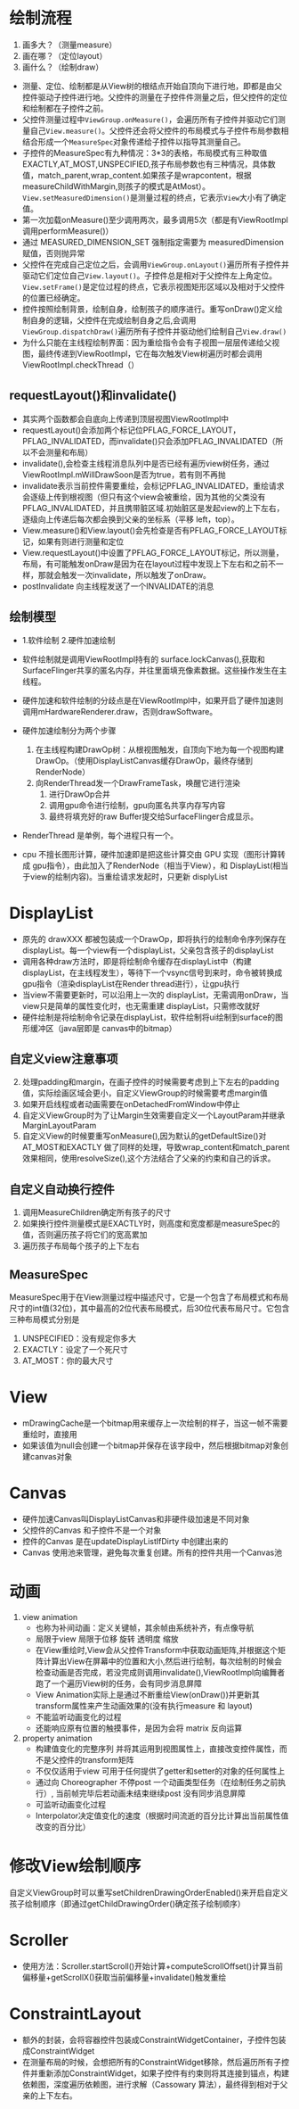 # 绘制流程
1. 画多大？（测量measure） 
2. 画在哪？（定位layout） 
3. 画什么？（绘制draw）
- 测量、定位、绘制都是从View树的根结点开始自顶向下进行地，即都是由父控件驱动子控件进行地。父控件的测量在子控件件测量之后，但父控件的定位和绘制都在子控件之前。
- 父控件测量过程中`ViewGroup.onMeasure()`，会遍历所有子控件并驱动它们测量自己`View.measure()`。父控件还会将父控件的布局模式与子控件布局参数相结合形成一个`MeasureSpec`对象传递给子控件以指导其测量自己。
- 子控件的MeasureSpec有九种情况：3*3的表格，布局模式有三种取值EXACTLY,AT_MOST,UNSPECIFIED,孩子布局参数也有三种情况，具体数值，match_parent,wrap_content.如果孩子是wrapcontent，根据measureChildWithMargin,则孩子的模式是AtMost）。`View.setMeasuredDimension()`是测量过程的终点，它表示`View`大小有了确定值。
- 第一次加载onMeasure()至少调用两次，最多调用5次（都是有ViewRootImpl调用performMeasure()）
- 通过 MEASURED_DIMENSION_SET 强制指定需要为 measuredDimension赋值，否则抛异常
- 父控件在完成自己定位之后，会调用`ViewGroup.onLayout()`遍历所有子控件并驱动它们定位自己`View.layout()`。子控件总是相对于父控件左上角定位。`View.setFrame()`是定位过程的终点，它表示视图矩形区域以及相对于父控件的位置已经确定。
- 控件按照绘制背景，绘制自身，绘制孩子的顺序进行。重写onDraw()定义绘制自身的逻辑，父控件在完成绘制自身之后,会调用`ViewGroup.dispatchDraw()`遍历所有子控件并驱动他们绘制自己`View.draw()`
- 为什么只能在主线程绘制界面：因为重绘指令会有子视图一层层传递给父视图，最终传递到ViewRootImpl，它在每次触发View树遍历时都会调用ViewRootImpl.checkThread（）

## requestLayout()和invalidate()
- 其实两个函数都会自底向上传递到顶层视图ViewRootImpl中
- requestLayout()会添加两个标记位PFLAG_FORCE_LAYOUT，PFLAG_INVALIDATED，而invalidate()只会添加PFLAG_INVALIDATED（所以不会测量和布局）
- invalidate(),会检查主线程消息队列中是否已经有遍历view树任务，通过ViewRootImpl.mWillDrawSoon是否为true，若有则不再抛
- invalidate表示当前控件需要重绘，会标记PFLAG_INVALIDATED，重绘请求会逐级上传到根视图（但只有这个view会被重绘，因为其他的父类没有PFLAG_INVALIDATED，并且携带脏区域.初始脏区是发起view的上下左右，逐级向上传递后每次都会换到父亲的坐标系（平移 left，top）。
- View.measure()和View.layout()会先检查是否有PFLAG_FORCE_LAYOUT标记，如果有则进行测量和定位
- View.requestLayout()中设置了PFLAG_FORCE_LAYOUT标记，所以测量，布局，有可能触发onDraw是因为在在layout过程中发现上下左右和之前不一样，那就会触发一次invalidate，所以触发了onDraw。
- postInvalidate 向主线程发送了一个INVALIDATE的消息

## 绘制模型
- 1.软件绘制 2.硬件加速绘制
- 软件绘制就是调用ViewRootImpl持有的 surface.lockCanvas(),获取和SurfaceFlinger共享的匿名内存，并往里面填充像素数据。这些操作发生在主线程。

- 硬件加速和软件绘制的分歧点是在ViewRootImpl中，如果开启了硬件加速则调用mHardwareRenderer.draw，否则drawSoftware。
- 硬件加速绘制分为两个步骤
    1. 在主线程构建DrawOp树：从根视图触发，自顶向下地为每一个视图构建DrawOp。（使用DisplayListCanvas缓存DrawOp，最终存储到RenderNode）
    2. 向RenderThread发一个DrawFrameTask，唤醒它进行渲染
        1. 进行DrawOp合并
        2. 调用gpu命令进行绘制，gpu向匿名共享内存写内容
        2. 最终将填充好的raw Buffer提交给SurfaceFlinger合成显示。
- RenderThread 是单例，每个进程只有一个。
- cpu 不擅长图形计算，硬件加速即是把这些计算交由 GPU 实现（图形计算转成 gpu指令），由此加入了RenderNode（相当于View），和 DisplayList(相当于view的绘制内容)。当重绘请求发起时，只更新 displyList

# DisplayList
- 原先的 drawXXX 都被包装成一个DrawOp，即将执行的绘制命令序列保存在displayList。每一个view有一个displayList，父亲包含孩子的displayList
- 调用各种draw方法时，即是将绘制命令缓存在displayList中（构建 displayList，在主线程发生），等待下一个vsync信号到来时，命令被转换成 gpu指令（渲染displayList在Render thread进行），让gpu执行
- 当view不需要更新时，可以沿用上一次的 displayList，无需调用onDraw，当view只是简单的属性变化时，也无需重建 displayList，只需修改就好
- 硬件绘制是将绘制命令记录在displayList，软件绘制将ui绘制到surface的图形缓冲区（java层即是 canvas中的bitmap）

## 自定义view注意事项
2. 处理padding和margin，在画子控件的时候需要考虑到上下左右的padding值，实际绘画区域会更小，自定义ViewGroup的时候需要考虑margin值
3. 如果开启线程或者动画需要在onDetachedFromWindow中停止
4. 自定义ViewGroup时为了让Margin生效需要自定义一个LayoutParam并继承MarginLayoutParam
5. 自定义View的时候要重写onMeasure(),因为默认的getDefaultSize()对AT_MOST和EXACTLY 做了同样的处理，导致wrap_content和match_parent效果相同，使用resolveSize(),这个方法结合了父亲的约束和自己的诉求。

## 自定义自动换行控件
1. 调用MeasureChildren确定所有孩子的尺寸
2. 如果换行控件测量模式是EXACTLY时，则高度和宽度都是measureSpec的值，否则遍历孩子将它们的宽高累加
3. 遍历孩子布局每个孩子的上下左右

## MeasureSpec
MeasureSpec用于在View测量过程中描述尺寸，它是一个包含了布局模式和布局尺寸的int值(32位)，其中最高的2位代表布局模式，后30位代表布局尺寸。它包含三种布局模式分别是
1. UNSPECIFIED：没有规定你多大
2. EXACTLY：设定了一个死尺寸
3. AT_MOST：你的最大尺寸

# View
- mDrawingCache是一个bitmap用来缓存上一次绘制的样子，当这一帧不需要重绘时，直接用
- 如果该值为null会创建一个bitmap并保存在该字段中，然后根据bitmap对象创建canvas对象

# Canvas
- 硬件加速Canvas叫DisplayListCanvas和非硬件级加速是不同对象
- 父控件的Canvas 和子控件不是一个对象
- 控件的Canvas 是在updateDisplayListIfDirty 中创建出来的
- Canvas 使用池来管理，避免每次重复创建。所有的控件共用一个Canvas池

# 动画
1. view animation 
    - 也称为补间动画：定义关键帧，其余帧由系统补齐，有点像导航
    - 局限于view 局限于位移 旋转 透明度 缩放
    - 在View重绘时,View会从父控件Transform中获取动画矩阵,并根据这个矩阵计算出View在屏幕中的位置和大小,然后进行绘制，每次绘制的时候会检查动画是否完成，若没完成则调用invalidate(),ViewRootImpl向编舞者跑了一个遍历View树的任务，会有同步消息屏障
    - View Animation实际上是通过不断重绘View(onDraw())并更新其transform属性来产生动画效果的(没有执行measure 和 layout)
    - 不能监听动画变化的过程
    - 还能响应原有位置的触摸事件，是因为会将 matrix 反向运算
2. property animation
    - 构建值变化的完整序列 并将其运用到视图属性上，直接改变控件属性，而不是父控件的transform矩阵
    - 不仅仅适用于view 可用于任何提供了getter和setter的对象的任何属性上
    - 通过向 Choreographer 不停post 一个动画类型任务（在绘制任务之前执行）, 当前帧完毕后若动画未结束继续post 没有同步消息屏障
    - 可监听动画变化过程
    - Interpolator决定值变化的速度（根据时间流逝的百分比计算出当前属性值改变的百分比）
    
# 修改View绘制顺序
自定义ViewGroup时可以重写setChildrenDrawingOrderEnabled()来开启自定义孩子绘制顺序（即通过getChildDrawingOrder()确定孩子绘制顺序）

# Scroller
- 使用方法：Scroller.startScroll()开始计算+computeScrollOffset()计算当前偏移量+getScrollX()获取当前偏移量+invalidate()触发重绘

# ConstraintLayout
- 额外的封装，会将容器控件包装成ConstraintWidgetContainer，子控件包装成ConstraintWidget
- 在测量布局的时候，会想把所有的ConstraintWidget移除，然后遍历所有子控件并重新添加ConstraintWidget，如果子控件有约束则将其连接到锚点，构建依赖图，深度遍历依赖图，进行求解（Cassowary 算法），最终得到相对于父亲的上下左右。
